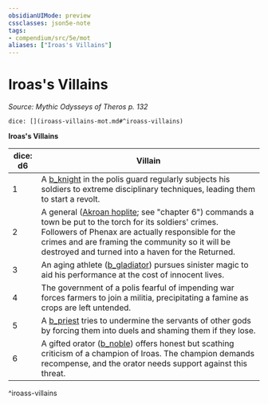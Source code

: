 ```yaml
---
obsidianUIMode: preview
cssclasses: json5e-note
tags:
- compendium/src/5e/mot
aliases: ["Iroas's Villains"]
---
```

# Iroas's Villains
*Source: Mythic Odysseys of Theros p. 132* 

`dice: [](iroass-villains-mot.md#^iroass-villains)`

**Iroas's Villains**

| dice: d6 | Villain |
|----------|---------|
| 1 | A [b_knight](b_knight.md) in the polis guard regularly subjects his soldiers to extreme disciplinary techniques, leading them to start a revolt. |
| 2 | A general ([Akroan hoplite](b_akroan-hoplite-mot.md); see "chapter 6") commands a town be put to the torch for its soldiers' crimes. Followers of Phenax are actually responsible for the crimes and are framing the community so it will be destroyed and turned into a haven for the Returned. |
| 3 | An aging athlete ([b_gladiator](b_gladiator.md)) pursues sinister magic to aid his performance at the cost of innocent lives. |
| 4 | The government of a polis fearful of impending war forces farmers to join a militia, precipitating a famine as crops are left untended. |
| 5 | A [b_priest](b_priest.md) tries to undermine the servants of other gods by forcing them into duels and shaming them if they lose. |
| 6 | A gifted orator ([b_noble](2.%20GM%20Tools/5eTools%20Compendium%20&%20Rules/_compendium/bestiary/humanoid/b_noble.md)) offers honest but scathing criticism of a champion of Iroas. The champion demands recompense, and the orator needs support against this threat. |
^iroass-villains